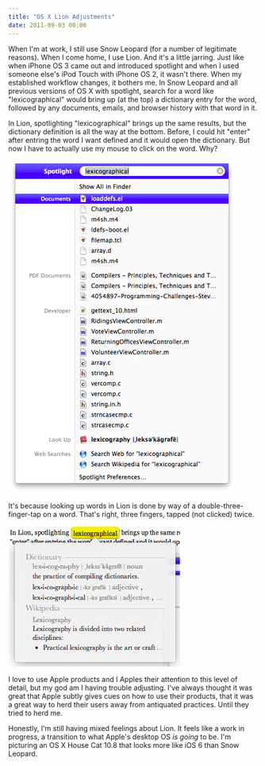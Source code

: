 ```yaml
---
title: "OS X Lion Adjustments"
date: 2011-09-03 00:00
---
```


When I'm at work, I still use Snow Leopard (for a number of legitimate reasons). When I come home, I use Lion. And it's a little jarring. Just like when iPhone OS 3 came out and introduced spotlight and when I used someone else's iPod Touch with iPhone OS 2, it wasn't there. When my established workflow changes, it bothers me. In Snow Leopard and all previous versions of OS X with spotlight, search for a word like "lexicographical" would bring up (at the top) a dictionary entry for the word, followed by any documents, emails, and browser history with that word in it.<!--more-->

In Lion, spotlighting "lexicographical" brings up the same results, but the dictionary definition is all the way at the bottom. Before, I could hit "enter" after entring the word I want defined and it would open the dictionary. But now I have to actually use my mouse to click on the word. Why?

 ![](/img/import/blog/2011/09/os-x-lion-adjustments/7D8C7B3EE0D5427C95F0289DE689DF30.png)

It's because looking up words in Lion is done by way of a double-three-finger-tap on a word. That's right, three fingers, tapped (not clicked) twice.

 ![](/img/import/blog/2011/09/os-x-lion-adjustments/70DF243AD07B4B9FB242E27633C6A7CC.png)

I love to use Apple products and I Apples their attention to this level of detail, but my god am I having trouble adjusting. I've always thought it was great that Apple subtly gives cues on how to use their products, that it was a great way to herd their users away from antiquated practices. Until they tried to herd me.

Honestly, I'm still having mixed feelings about Lion. It feels like a work in progress, a transition to what Apple's desktop OS _is going_ to be. I'm picturing an OS X House Cat 10.8 that looks more like iOS 6 than Snow Leopard.

<!-- more -->
